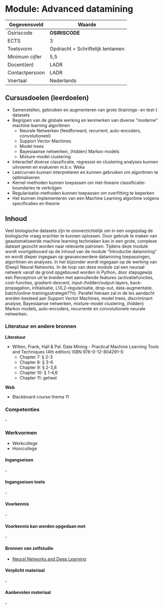 # Module: Advanced datamining

| Gegevensveld  | Waarde |
| ------------- | ------------- |
| Osiriscode  | __OSIRISCODE__  |
| ECTS  | 3 |
| Toetsvorm  | Opdracht + Schriftelijk tentamen |
| Minimum cijfer  | 5,5 |
| Docent(en)  | LADR |
| Contactpersoon  | LADR |
| Voertaal  | Nederlands |

## Cursusdoelen (leerdoelen)

- Samenstellen, gebruiken en augmenteren van grote (trainings- en test-) datasets
- Begrijpen van de globale werking en kenmerken van diverse "moderne" machine learning algoritmen
    - Neurale Netwerken (feedforward, recurrent, auto-encoders, convolutioneel)
    - Support Vector Machines
    - Model trees
    - Bayesiaanse netwerken, (hidden) Markov models
    - Mixture-model clustering
- Interactief diverse classificatie, regressie en clustering analyses kunnen uitvoeren en evalueren m.b.v. Weka
- Leercurven kunnen interpreteren en kunnen gebruiken om algoritmen te optimaliseren
- Kernel-methoden kunnen toepassen om niet-lineaire classificatie-boundaries te verkrijgen
- Regularisatie-methoden kunnen toepassen om overfitting te beperken
- Het kunnen implementeren van een Machine Learning algoritme volgens specificaties en theorie

## Inhoud

Veel biologische datasets zijn te onoverzichtelijk om in een oogopslag de biologische vraag erachter te kunnen oplossen. Door gebruik te maken van geautomatiseerde machine learning technieken kan in een grote, complexe dataset gezocht worden naar relevante patronen. Tijdens deze module wordt voortgebouwd op de inhoud van de module "Introductie datamining" en wordt dieper ingegaan op geavanceerdere datamining toepassingen, algoritmen en analyses. In het bijzonder wordt ingegaan op de werking van (Deep) Neural Networks. In de loop van deze module zal een neuraal netwerk vanaf de grond opgebouwd worden in Python, door stapsgewijs een Perceptron uit te breiden met aanvullende features (activatiefuncties, cost-functies, gradient-descent, input-/hidden/output-layers, back-propagation, initialisatie, L1/L2-regularisatie, drop-out, data-augmentatie, batch/online-trainingsstrategie??n). Parallel hieraan zal in de les aandacht worden besteed aan Support Vector Machines, model trees, discriminant analyse, Bayesiaanse netwerken, mixture-model clustering, (hidden) Markov models, auto-encoders, recurrente en convolutionele neurale netwerken.

### Literatuur en andere bronnen

**Literatuur**

- Witten, Frank, Hall & Pal. Data Mining - Practical Machine Learning Tools and Techniques (4th edition) ISBN 978-0-12-804291-5:
    - Chapter 7: &sect; 2-3
    - Chapter 8: &sect; 3-6
    - Chapter 9: &sect; 2-3,8
    - Chapter 10: &sect; 1-4,6
    - Chapter 11: geheel
    
**Web**

- Blackboard course thema 11

### Competenties
\-

### Werkvormen  
- Werkcollege
- Hoorcollege

#### Ingangseisen 
\- 

#### Ingangseisen toets
\- 

#### Voorkennis
\-

#### Voorkennis kan worden opgedaan met
\-

#### Bronnen van zelfstudie
- [Neural Networks and Deep Learning](http://neuralnetworksanddeeplearning.com/)

#### Verplicht materiaal
\-

#### Aanbevolen materiaal
\-

